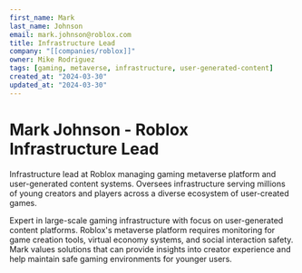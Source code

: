 ```yaml
---
first_name: Mark
last_name: Johnson
email: mark.johnson@roblox.com
title: Infrastructure Lead
company: "[[companies/roblox]]"
owner: Mike Rodriguez
tags: [gaming, metaverse, infrastructure, user-generated-content]
created_at: "2024-03-30"
updated_at: "2024-03-30"
---
```


# Mark Johnson - Roblox Infrastructure Lead

Infrastructure lead at Roblox managing gaming metaverse platform and user-generated content systems. Oversees infrastructure serving millions of young creators and players across a diverse ecosystem of user-created games.

Expert in large-scale gaming infrastructure with focus on user-generated content platforms. Roblox's metaverse platform requires monitoring for game creation tools, virtual economy systems, and social interaction safety. Mark values solutions that can provide insights into creator experience and help maintain safe gaming environments for younger users.